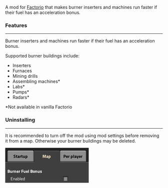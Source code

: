 A mod for [Factorio](https://www.factorio.com) that makes burner inserters and machines run faster if their fuel has an acceleration bonus.

### Features
---
Burner inserters and machines run faster if their fuel has an acceleration bonus.

Supported burner buildings include:
* Inserters
* Furnaces
* Mining drills
* Assembling machines*
* Labs*
* Pumps*
* Radars*

\*Not available in vanilla Factorio

### Uninstalling
---
It is recommended to turn off the mod using mod settings before removing it from a map. Otherwise your burner buildings may be deleted.

![Mod settings](docs/settings.png)
